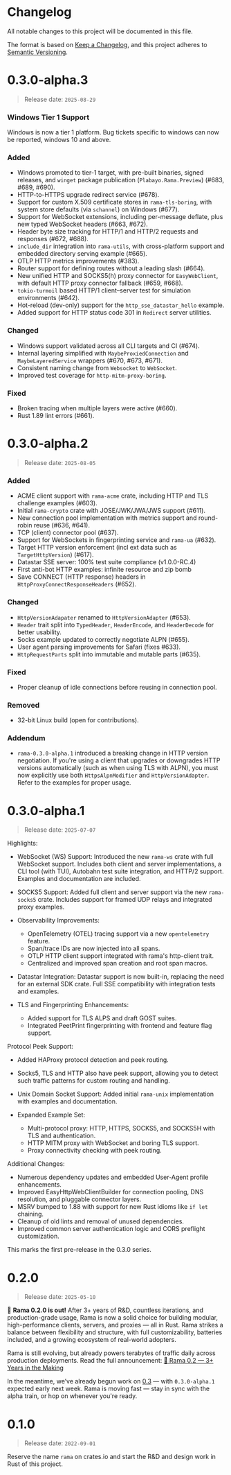 # Changelog

All notable changes to this project will be documented in this file.

The format is based on [Keep a Changelog](https://keepachangelog.com/en/1.0.0/),
and this project adheres to [Semantic Versioning](https://semver.org/spec/v2.0.0.html).

# 0.3.0-alpha.3

> Release date: `2025-08-29`

### Windows Tier 1 Support

Windows is now a tier 1 platform.
Bug tickets specific to windows can now be reported, windows 10 and above.

### Added

- Windows promoted to tier-1 target, with pre-built binaries, signed releases, and `winget` package publication (`Plabayo.Rama.Preview`) (#683, #689, #690).
- HTTP-to-HTTPS upgrade redirect service (#678).
- Support for custom X.509 certificate stores in `rama-tls-boring`, with system store defaults (via `schannel`) on Windows (#677).
- Support for WebSocket extensions, including per-message deflate, plus new typed WebSocket headers (#663, #672).
- Header byte size tracking for HTTP/1 and HTTP/2 requests and responses (#672, #688).
- `include_dir` integration into `rama-utils`, with cross-platform support and embedded directory serving example (#665).
- OTLP HTTP metrics improvements (#383).
- Router support for defining routes without a leading slash (#664).
- New unified HTTP and SOCKS5(h) proxy connector for `EasyWebClient`, with default HTTP proxy connector fallback (#659, #668).
- `tokio-turmoil` based HTTP/1 client–server test for simulation environments (#642).
- Hot-reload (dev-only) support for the `http_sse_datastar_hello` example.
- Added support for HTTP status code 301 in `Redirect` server utilities.

### Changed

- Windows support validated across all CLI targets and CI (#674).
- Internal layering simplified with `MaybeProxiedConnection` and `MaybeLayeredService` wrappers (#670, #673, #671).
- Consistent naming change from `Websocket` to `WebSocket`.
- Improved test coverage for `http-mitm-proxy-boring`.

### Fixed

- Broken tracing when multiple layers were active (#660).
- Rust 1.89 lint errors (#661).

# 0.3.0-alpha.2

> Release date: `2025-08-05`

### Added

- ACME client support with `rama-acme` crate, including HTTP and TLS challenge examples (#603).
- Initial `rama-crypto` crate with JOSE/JWK/JWA/JWS support (#611).
- New connection pool implementation with metrics support and round-robin reuse (#636, #641).
- TCP (client) connector pool (#637).
- Support for WebSockets in fingerprinting service and `rama-ua` (#632).
- Target HTTP version enforcement (incl ext data such as `TargetHttpVersion`) (#617).
- Datastar SSE server: 100% test suite compliance (v1.0.0-RC.4)
- First anti-bot HTTP examples: infinite resource and zip bomb
- Save CONNECT (HTTP response) headers in `HttpProxyConnectResponseHeaders` (#652).

### Changed

- `HttpVersionAdapater` renamed to `HttpVersionAdapter` (#653).
- `Header` trait split into `TypedHeader`, `HeaderEncode`, and `HeaderDecode` for better usability.
- Socks example updated to correctly negotiate ALPN (#655).
- User agent parsing improvements for Safari (fixes #633).
- `HttpRequestParts` split into immutable and mutable parts (#635).

### Fixed

- Proper cleanup of idle connections before reusing in connection pool.

### Removed

- 32-bit Linux build (open for contributions).

### Addendum

- `rama-0.3.0-alpha.1` introduced a breaking change in HTTP version negotiation. If you're using a client that upgrades or downgrades HTTP versions automatically (such as when using TLS with ALPN), you must now explicitly use both `HttpsAlpnModifier` and `HttpVersionAdapter`. Refer to the examples for proper usage.

# 0.3.0-alpha.1

> Release date: `2025-07-07`

Highlights:

- WebSocket (WS) Support:
  Introduced the new `rama-ws` crate with full WebSocket support.
  Includes both client and server implementations, a CLI tool (with TUI),
  Autobahn test suite integration, and HTTP/2 support.
  Examples and documentation are included.

- SOCKS5 Support:
  Added full client and server support via the new `rama-socks5` crate.
  Includes support for framed UDP relays and integrated proxy examples.

- Observability Improvements:
  - OpenTelemetry (OTEL) tracing support via a new `opentelemetry` feature.
  - Span/trace IDs are now injected into all spans.
  - OTLP HTTP client support integrated with rama's http-client trait.
  - Centralized and improved span creation and root span macros.

- Datastar Integration:
  Datastar support is now built-in, replacing the need for an external SDK crate.
  Full SSE compatibility with integration tests and examples.

- TLS and Fingerprinting Enhancements:
  - Added support for TLS ALPS and draft GOST suites.
  - Integrated PeetPrint fingerprinting with frontend and feature flag support.

Protocol Peek Support:
  - Added HAProxy protocol detection and peek routing.
  - Socks5, TLS and HTTP also have peek support,
    allowing you to detect such traffic patterns for custom routing and handling.

- Unix Domain Socket Support:
  Added initial `rama-unix` implementation with examples and documentation.

- Expanded Example Set:
  - Multi-protocol proxy: HTTP, HTTPS, SOCKS5, and SOCKS5H with TLS and authentication.
  - HTTP MITM proxy with WebSocket and boring TLS support.
  - Proxy connectivity checking with peek routing.

Additional Changes:

- Numerous dependency updates and embedded User-Agent profile enhancements.
- Improved EasyHttpWebClientBuilder for connection pooling, DNS resolution,
  and pluggable connector layers.
- MSRV bumped to 1.88 with support for new Rust idioms like `if let` chaining.
- Cleanup of old lints and removal of unused dependencies.
- Improved common server authentication logic and CORS preflight customization.

This marks the first pre-release in the 0.3.0 series.

# 0.2.0

> Release date: `2025-05-10`

🎉 **Rama 0.2.0 is out!** After 3+ years of R\&D, countless iterations, and production-grade usage, Rama is now a solid choice for building modular, high-performance clients, servers, and proxies — all in Rust. Rama strikes a balance between flexibility and structure, with full customizability, batteries included, and a growing ecosystem of real-world adopters.

Rama is still evolving, but already powers terabytes of traffic daily across production deployments. Read the full announcement: [🎉 Rama 0.2 — 3+ Years in the Making](https://github.com/plabayo/rama/discussions/544)

In the meantime, we’ve already begun work on [0.3](https://github.com/plabayo/rama/milestone/2) — with `0.3.0-alpha.1` expected early next week. Rama is moving fast — stay in sync with the alpha train, or hop on whenever you're ready.

# 0.1.0

> Release date: `2022-09-01`

Reserve the name `rama` on crates.io and
start the R&D and design work in Rust of this project.
